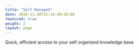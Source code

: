 ```yaml
---
title: "Self Managed"
date: 2018-11-28T15:14:39+10:00
featured: true
weight: 2
layout: page
---
```

Quick, efficient access to your self organized knowledge base